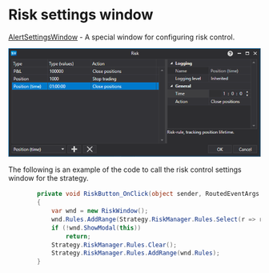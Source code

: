 # Risk settings window

[AlertSettingsWindow](../api/StockSharp.Alerts.AlertSettingsWindow.html) \- A special window for configuring risk control. 

![API GUI RiskWindow](../images/API_GUI_RiskWindow.png)

The following is an example of the code to call the risk control settings window for the strategy. 

```cs
		private void RiskButton_OnClick(object sender, RoutedEventArgs e)
		{
			var wnd = new RiskWindow();
			wnd.Rules.AddRange(Strategy.RiskManager.Rules.Select(r => r.Clone()));
			if (!wnd.ShowModal(this))
				return;
			Strategy.RiskManager.Rules.Clear();
			Strategy.RiskManager.Rules.AddRange(wnd.Rules);
		}
	  				
```
